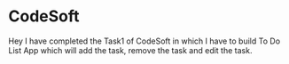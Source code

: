 # CodeSoft
Hey I have completed the Task1 of CodeSoft in which I have to build To Do List App which will add the task, remove the task and edit the task.
